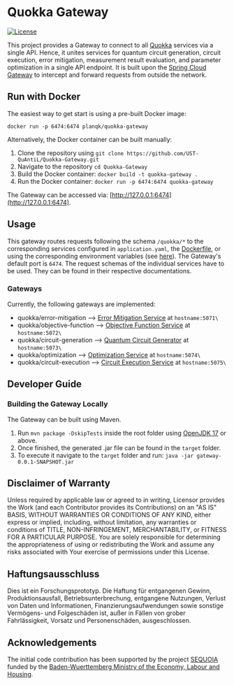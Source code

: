 # Quokka Gateway

[![License](https://img.shields.io/badge/License-Apache%202.0-blue.svg)](https://opensource.org/licenses/Apache-2.0)

This project provides a Gateway to connect to all [Quokka](https://github.com/UST-QuAntiL/Quokka) services via a single API.
Hence, it unites services for quantum circuit generation, circuit execution, error mitigation, measurement result evaluation, and parameter optimization in a single API endpoint.
It is built upon the [Spring Cloud Gateway](https://spring.io/projects/spring-cloud-gateway) to intercept and forward requests from outside the network.

## Run with Docker

The easiest way to get start is using a pre-built Docker image:

``docker run -p 6474:6474 planqk/quokka-gateway``

Alternatively, the Docker container can be built manually:
1. Clone the repository using ``git clone https://github.com/UST-QuAntiL/Quokka-Gateway.git``
2. Navigate to the repository  ``cd Quokka-Gateway``
3. Build the Docker container: ``docker build -t quokka-gateway .``
4. Run the Docker container: ``docker run -p 6474:6474 quokka-gateway``

The Gateway can be accessed via: [http://127.0.0.1:6474](http://127.0.0.1:6474).

## Usage

This gateway routes requests following the schema ``/quokka/*`` to the corresponding services configured in ``application.yaml``, the [Dockerfile](./Dockerfile), or using the corresponding environment variables (see [here](https://github.com/UST-QuAntiL/Quokka-Gateway/blob/master/.docker/application.yaml.tpl)).
The Gateway's default port is `6474`.
The request schemas of the individual services have to be used. They can be found in their respective documentations.

### Gateways

Currently, the following gateways are implemented:
* quokka/error-mitigation --> [Error Mitigation Service](https://github.com/UST-QuAntiL/error-mitigation-service) at ``hostname:5071\``
* quokka/objective-function --> [Objective Function Service](https://github.com/UST-QuAntiL/objective-function-service) at ``hostname:5072\``
* quokka/circuit-generation --> [Quantum Circuit Generator](https://github.com/UST-QuAntiL/quantum-circuit-generator) at ``hostname:5073\``
* quokka/optimization --> [Optimization Service](https://github.com/UST-QuAntiL/Quokka/tree/main/services/optimization-service) at ``hostname:5074\``
* quokka/circuit-execution --> [Circuit Execution Service](https://github.com/UST-QuAntiL/Quokka/tree/main/services/execution-service) at ``hostname:5075\``

## Developer Guide

### Building the Gateway Locally

The Gateway can be built using Maven.

1. Run `mvn package -DskipTests` inside the root folder using [OpenJDK 17](https://openjdk.java.net/projects/jdk/17/) or above.
2. Once finished, the generated .jar file can be found in the `target` folder.
3. To execute it navigate to the `target` folder and run: `java -jar gateway-0.0.1-SNAPSHOT.jar`

## Disclaimer of Warranty
Unless required by applicable law or agreed to in writing, Licensor provides the Work (and each Contributor provides its Contributions) on an "AS IS" BASIS, WITHOUT WARRANTIES OR CONDITIONS OF ANY KIND, either express or implied, including, without limitation, any warranties or conditions of TITLE, NON-INFRINGEMENT, MERCHANTABILITY, or FITNESS FOR A PARTICULAR PURPOSE. You are solely responsible for determining the appropriateness of using or redistributing the Work and assume any risks associated with Your exercise of permissions under this License.

## Haftungsausschluss
Dies ist ein Forschungsprototyp. Die Haftung für entgangenen Gewinn, Produktionsausfall, Betriebsunterbrechung, entgangene Nutzungen, Verlust von Daten und Informationen, Finanzierungsaufwendungen sowie sonstige Vermögens- und Folgeschäden ist, außer in Fällen von grober Fahrlässigkeit, Vorsatz und Personenschäden, ausgeschlossen.

## Acknowledgements
The initial code contribution has been supported by the project [SEQUOIA](https://www.iaas.uni-stuttgart.de/forschung/projekte/sequoia/) funded by the [Baden-Wuerttemberg Ministry of the Economy, Labour and Housing](https://wm.baden-wuerttemberg.de/).